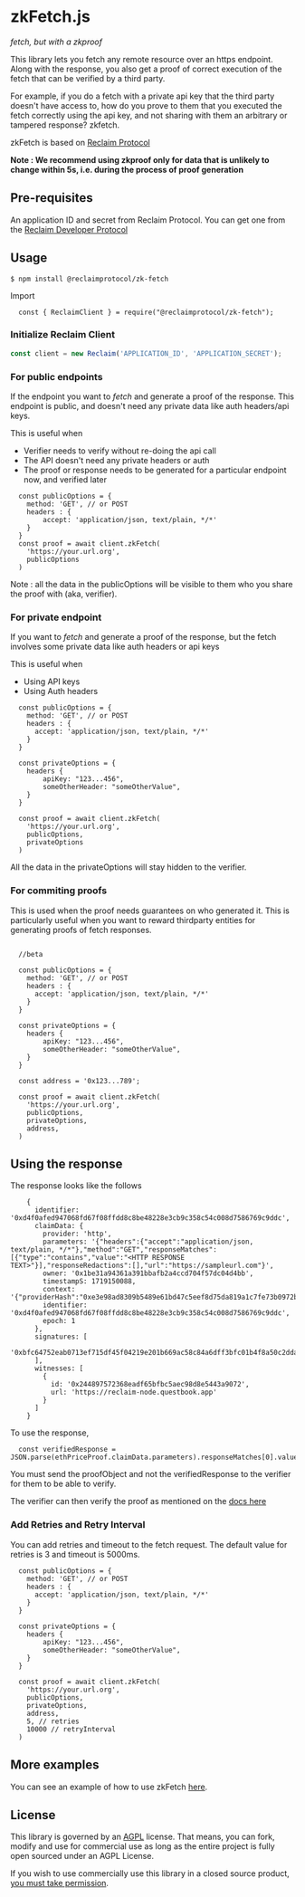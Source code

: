 # zkFetch.js
_fetch, but with a zkproof_

This library lets you fetch any remote resource over an https endpoint. Along with the response, you also get a proof of correct execution of the fetch that can be verified by a third party. 

For example, if you do a fetch with a private api key that the third party doesn't have access to, how do you prove to them that you executed the fetch correctly using the api key, and not sharing with them an arbitrary or tampered response? zkfetch.

zkFetch is based on [Reclaim Protocol](https://reclaimprotocol.org)

**Note : We recommend using zkproof only for data that is unlikely to change within 5s, i.e. during the process of proof generation**

## Pre-requisites

An application ID and secret from Reclaim Protocol. You can get one from the  [Reclaim Developer Protocol](https://dev.reclaimprotocol.org/)

## Usage

```
$ npm install @reclaimprotocol/zk-fetch
```

Import 
```
  const { ReclaimClient } = require("@reclaimprotocol/zk-fetch");
```

### Initialize Reclaim Client

```javascript
const client = new Reclaim('APPLICATION_ID', 'APPLICATION_SECRET');
```

### For public endpoints
If the endpoint you want to _fetch_ and generate a proof of the response. This endpoint is public, and doesn't need any private data like auth headers/api keys.

This is useful when
- Verifier needs to verify without re-doing the api call
- The API doesn't need any private headers or auth
- The proof or response needs to be generated for a particular endpoint now, and verified later

```
  const publicOptions = {
    method: 'GET', // or POST
    headers : {
        accept: 'application/json, text/plain, */*' 
    }
  }
  const proof = await client.zkFetch(
    'https://your.url.org',
    publicOptions
  )
```

Note : all the data in the publicOptions will be visible to them who you share the proof with (aka, verifier).

### For private endpoint
If you want to _fetch_ and generate a proof of the response, but the fetch involves some private data like auth headers or api keys 

This is useful when 
- Using API keys
- Using Auth headers

```
  const publicOptions = {
    method: 'GET', // or POST
    headers : {
      accept: 'application/json, text/plain, */*' 
    }
  }

  const privateOptions = {
    headers {
        apiKey: "123...456",
        someOtherHeader: "someOtherValue",
    }
  }

  const proof = await client.zkFetch(
    'https://your.url.org',
    publicOptions,
    privateOptions
  )

```

All the data in the privateOptions will stay hidden to the verifier.

### For commiting proofs
This is used when the proof needs guarantees on who generated it. This is particularly useful when you want to reward thirdparty entities for generating proofs of fetch responses.

```  

  //beta

  const publicOptions = {
    method: 'GET', // or POST
    headers : {
      accept: 'application/json, text/plain, */*' 
    }
  }

  const privateOptions = {
    headers {
        apiKey: "123...456",
        someOtherHeader: "someOtherValue",
    }
  }

  const address = '0x123...789';

  const proof = await client.zkFetch(
    'https://your.url.org',
    publicOptions,
    privateOptions,
    address,
  )
```

## Using the response
The response looks like the follows
```
    {
      identifier: '0xd4f0afed947068fd67f08ffdd8c8be48228e3cb9c358c54c008d7586769c9ddc',
      claimData: {
        provider: 'http',
        parameters: '{"headers":{"accept":"application/json, text/plain, */*"},"method":"GET","responseMatches":[{"type":"contains","value":"<HTTP RESPONSE TEXT>"}],"responseRedactions":[],"url":"https://sampleurl.com"}',
        owner: '0x1be31a94361a391bbafb2a4ccd704f57dc04d4bb',
        timestampS: 1719150088,
        context: '{"providerHash":"0xe3e98ad8309b5489e61bd47c5eef8d75da819a1c7fe73b0972bccbed5bc13cda"}',
        identifier: '0xd4f0afed947068fd67f08ffdd8c8be48228e3cb9c358c54c008d7586769c9ddc',
        epoch: 1
      },
      signatures: [
        '0xbfc64752eab0713ef715df45f04219e201b669ac58c84a6dff3bfc01b4f8a50c2dda58c18f154f5ab5c17b84179bc41cb9a47e762b792f8dadb1c1f5f5b4f9e91b'
      ],
      witnesses: [
        {
          id: '0x244897572368eadf65bfbc5aec98d8e5443a9072',
          url: 'https://reclaim-node.questbook.app'
        }
      ]
    }
```

To use the response, 
```
  const verifiedResponse = JSON.parse(ethPriceProof.claimData.parameters).responseMatches[0].value;
```

You must send the proofObject and not the verifiedResponse to the verifier for them to be able to verify.

The verifier can then verify the proof as mentioned on the [docs here](https://docs.reclaimprotocol.org/js/callback#verify-the-proofs)


### Add Retries and Retry Interval

You can add retries and timeout to the fetch request. The default value for retries is 3 and timeout is 5000ms.

```
  const publicOptions = {
    method: 'GET', // or POST
    headers : {
      accept: 'application/json, text/plain, */*' 
    }
  }

  const privateOptions = {
    headers {
        apiKey: "123...456",
        someOtherHeader: "someOtherValue",
    }
  }

  const proof = await client.zkFetch(
    'https://your.url.org',
    publicOptions,
    privateOptions,
    address,
    5, // retries
    10000 // retryInterval
  )
```

## More examples
You can see an example of how to use zkFetch [here](https://gitlab.reclaimprotocol.org/integrations/offchain/zk-fetch/-/tree/master/tests?ref_type=heads).

## License 
This library is governed by an [AGPL](./LICENSE.md) license.
That means, you can fork, modify and use for commercial use as long as the entire project is fully open sourced under an AGPL License.

If you wish to use commercially use this library in a closed source product, [you must take permission](https://t.me/protocolreclaim/1452).